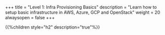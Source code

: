+++
title = "Level 1: Infra Provisioning Basics"
description = "Learn how to setup basic infrastructure in AWS, Azure, GCP and OpenStack"
weight = 20
alwaysopen = false
+++

{{%children style="h2" description="true"%}}
